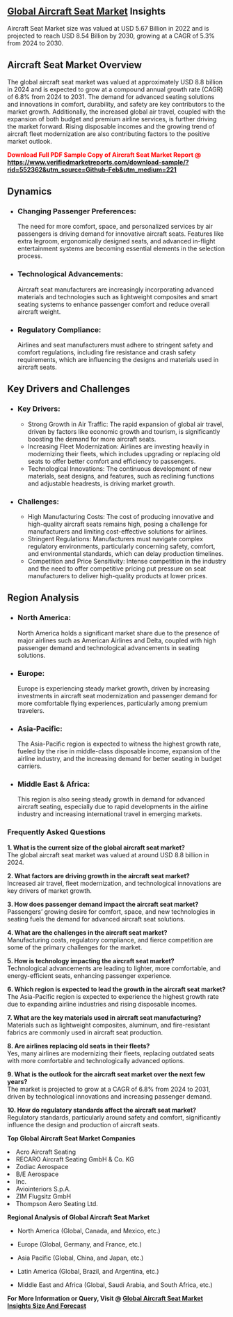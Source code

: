 <h2><a href="https://www.verifiedmarketreports.com/download-sample/?rid=552362&amp;utm_source=Github&amp;utm_medium=221" target="_blank">Global Aircraft Seat Market</a> Insights</h2><p>Aircraft Seat Market size was valued at USD 5.67 Billion in 2022 and is projected to reach USD 8.54 Billion by 2030, growing at a CAGR of 5.3% from 2024 to 2030.</p><p> <h2>Aircraft Seat Market Overview</h2> <p>The global aircraft seat market was valued at approximately USD 8.8 billion in 2024 and is expected to grow at a compound annual growth rate (CAGR) of 6.8% from 2024 to 2031. The demand for advanced seating solutions and innovations in comfort, durability, and safety are key contributors to the market growth. Additionally, the increased global air travel, coupled with the expansion of both budget and premium airline services, is further driving the market forward. Rising disposable incomes and the growing trend of aircraft fleet modernization are also contributing factors to the positive market outlook.</p> <p><strong><p><span class=""><span style="color: #ff0000;"><strong>Download Full PDF Sample Copy of Aircraft Seat Market Report</strong> @ </span><a href="https://www.verifiedmarketreports.com/download-sample/?rid=552362&amp;utm_source=Github-Feb&amp;utm_medium=221" target="_blank">https://www.verifiedmarketreports.com/download-sample/?rid=552362&amp;utm_source=Github-Feb&amp;utm_medium=221</a></span></p></strong></p> <h2>Dynamics</h2> <ul> <li><h3>Changing Passenger Preferences:</h3> The need for more comfort, space, and personalized services by air passengers is driving demand for innovative aircraft seats. Features like extra legroom, ergonomically designed seats, and advanced in-flight entertainment systems are becoming essential elements in the selection process.</li> <li><h3>Technological Advancements:</h3> Aircraft seat manufacturers are increasingly incorporating advanced materials and technologies such as lightweight composites and smart seating systems to enhance passenger comfort and reduce overall aircraft weight.</li> <li><h3>Regulatory Compliance:</h3> Airlines and seat manufacturers must adhere to stringent safety and comfort regulations, including fire resistance and crash safety requirements, which are influencing the designs and materials used in aircraft seats.</li> </ul> <h2>Key Drivers and Challenges</h2> <ul> <li><h3>Key Drivers:</h3> <ul> <li>Strong Growth in Air Traffic: The rapid expansion of global air travel, driven by factors like economic growth and tourism, is significantly boosting the demand for more aircraft seats.</li> <li>Increasing Fleet Modernization: Airlines are investing heavily in modernizing their fleets, which includes upgrading or replacing old seats to offer better comfort and efficiency to passengers.</li> <li>Technological Innovations: The continuous development of new materials, seat designs, and features, such as reclining functions and adjustable headrests, is driving market growth.</li> </ul> </li> <li><h3>Challenges:</h3> <ul> <li>High Manufacturing Costs: The cost of producing innovative and high-quality aircraft seats remains high, posing a challenge for manufacturers and limiting cost-effective solutions for airlines.</li> <li>Stringent Regulations: Manufacturers must navigate complex regulatory environments, particularly concerning safety, comfort, and environmental standards, which can delay production timelines.</li> <li>Competition and Price Sensitivity: Intense competition in the industry and the need to offer competitive pricing put pressure on seat manufacturers to deliver high-quality products at lower prices.</li> </ul> </li> </ul> <h2>Region Analysis</h2> <ul> <li><h3>North America:</h3> North America holds a significant market share due to the presence of major airlines such as American Airlines and Delta, coupled with high passenger demand and technological advancements in seating solutions.</li> <li><h3>Europe:</h3> Europe is experiencing steady market growth, driven by increasing investments in aircraft seat modernization and passenger demand for more comfortable flying experiences, particularly among premium travelers.</li> <li><h3>Asia-Pacific:</h3> The Asia-Pacific region is expected to witness the highest growth rate, fueled by the rise in middle-class disposable income, expansion of the airline industry, and the increasing demand for better seating in budget carriers.</li> <li><h3>Middle East & Africa:</h3> This region is also seeing steady growth in demand for advanced aircraft seating, especially due to rapid developments in the airline industry and increasing international travel in emerging markets.</li> </ul> <h3>Frequently Asked Questions</h3> <p><strong>1. What is the current size of the global aircraft seat market?</strong><br> The global aircraft seat market was valued at around USD 8.8 billion in 2024.</p> <p><strong>2. What factors are driving growth in the aircraft seat market?</strong><br> Increased air travel, fleet modernization, and technological innovations are key drivers of market growth.</p> <p><strong>3. How does passenger demand impact the aircraft seat market?</strong><br> Passengers’ growing desire for comfort, space, and new technologies in seating fuels the demand for advanced aircraft seat solutions.</p> <p><strong>4. What are the challenges in the aircraft seat market?</strong><br> Manufacturing costs, regulatory compliance, and fierce competition are some of the primary challenges for the market.</p> <p><strong>5. How is technology impacting the aircraft seat market?</strong><br> Technological advancements are leading to lighter, more comfortable, and energy-efficient seats, enhancing passenger experience.</p> <p><strong>6. Which region is expected to lead the growth in the aircraft seat market?</strong><br> The Asia-Pacific region is expected to experience the highest growth rate due to expanding airline industries and rising disposable incomes.</p> <p><strong>7. What are the key materials used in aircraft seat manufacturing?</strong><br> Materials such as lightweight composites, aluminum, and fire-resistant fabrics are commonly used in aircraft seat production.</p> <p><strong>8. Are airlines replacing old seats in their fleets?</strong><br> Yes, many airlines are modernizing their fleets, replacing outdated seats with more comfortable and technologically advanced options.</p> <p><strong>9. What is the outlook for the aircraft seat market over the next few years?</strong><br> The market is projected to grow at a CAGR of 6.8% from 2024 to 2031, driven by technological innovations and increasing passenger demand.</p> <p><strong>10. How do regulatory standards affect the aircraft seat market?</strong><br> Regulatory standards, particularly around safety and comfort, significantly influence the design and production of aircraft seats.</p> </p><p><strong>Top Global Aircraft Seat Market Companies</strong></p><div data-test-id=""><p><li>Acro Aircraft Seating</li><li> RECARO Aircraft Seating GmbH & Co. KG</li><li> Zodiac Aerospace</li><li> B/E Aerospace</li><li> Inc.</li><li> Aviointeriors S.p.A.</li><li> ZIM Flugsitz GmbH</li><li> Thompson Aero Seating Ltd.</li></p><div><strong>Regional Analysis of&nbsp;Global Aircraft Seat Market</strong></div><ul><li dir="ltr"><p dir="ltr">North America&nbsp;(Global, Canada, and Mexico, etc.)</p></li><li dir="ltr"><p dir="ltr">Europe (Global, Germany, and France, etc.)</p></li><li dir="ltr"><p dir="ltr">Asia Pacific&nbsp;(Global, China, and Japan, etc.)</p></li><li dir="ltr"><p dir="ltr">Latin America&nbsp;(Global, Brazil, and Argentina, etc.)</p></li><li dir="ltr">Middle East and Africa&nbsp;(Global, Saudi Arabia, and South Africa, etc.)</li></ul><p><strong>For More Information or Query, Visit @&nbsp;</strong><strong><a href="https://www.verifiedmarketreports.com/product/aircraft-seat-market-size-and-forecast/?utm_source=Github&amp;utm_medium=221" target="_blank">Global Aircraft Seat Market Insights Size And Forecast</a></strong></p></div>
